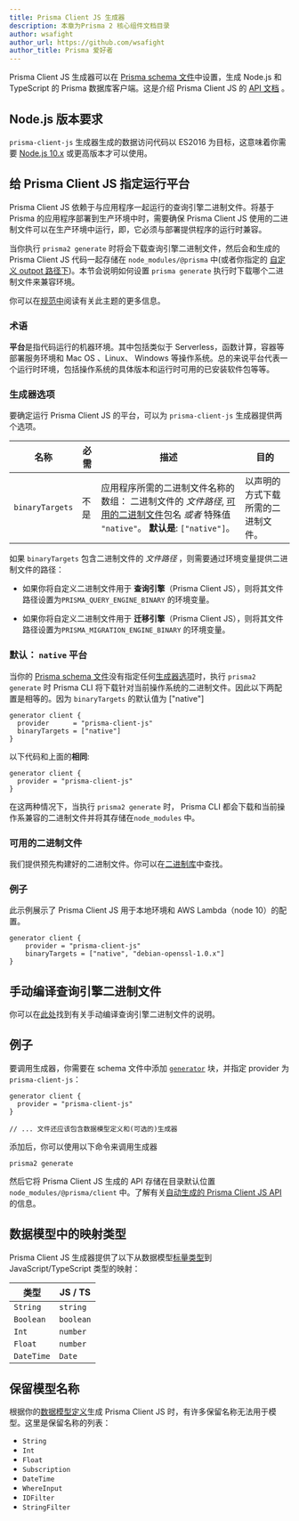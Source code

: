 ```yaml
---
title: Prisma Client JS 生成器
description: 本章为Prisma 2 核心组件文档目录
author: wsafight
author_url: https://github.com/wsafight
author_title: Prisma 爱好者
---
```


Prisma Client JS 生成器可以在 [Prisma schema 文件](../../prisma-schema-file.md)中设置，生成 Node.js 和 TypeScript 的 Prisma 数据库客户端。这是介绍 Prisma Client JS 的 [API 文档](../../prisma-client-js/api.md) 。

## Node.js 版本要求

`prisma-client-js` 生成器生成的数据访问代码以 ES2016 为目标，这意味着你需要 [Node.js 10.x](https://nodejs.org/en/download/releases/) 或更高版本才可以使用。

## 给 Prisma Client JS 指定运行平台

Prisma Client JS 依赖于与应用程序一起运行的查询引擎二进制文件。将基于 Prisma 的应用程序部署到生产环境中时，需要确保 Prisma Client JS 使用的二进制文件可以在生产环境中运行，即，它必须与部署提供程序的运行时兼容。

当你执行 `prisma2 generate` 时将会下载查询引擎二进制文件，然后会和生成的 Prisma Client JS 代码一起存储在 `node_modules/@prisma` 中(或者你指定的 [自定义 outpot 路径下](../../prisma-client-js/codegen-and-node-setup.md))。本节会说明如何设置 `prisma generate` 执行时下载哪个二进制文件来兼容环境。

你可以在[规范中](https://github.com/prisma/specs/blob/master/binaries/Readme.md)阅读有关此主题的更多信息。

### 术语

**平台**是指代码运行的机器环境。其中包括类似于 Serverless，函数计算，容器等部署服务环境和 Mac OS 、Linux、 Windows 等操作系统。总的来说平台代表一个运行时环境，包括操作系统的具体版本和运行时可用的已安装软件包等等。

### 生成器选项

要确定运行 Prisma Client JS 的平台，可以为 `prisma-client-js` 生成器提供两个选项。

| 名称            | 必需 | 描述                                                                                                                                                          | 目的                               |
| --------------- | ---- | ------------------------------------------------------------------------------------------------------------------------------------------------------------- | ---------------------------------- |
| `binaryTargets` | 不是 | 应用程序所需的二进制文件名称的数组： 二进制文件的 _文件路径_, [可用的二进制文件](#可用的二进制文件)包名 _或者_ 特殊值 `"native"`。 **默认是**: `["native"]`。 | 以声明的方式下载所需的二进制文件。 |

如果 `binaryTargets` 包含二进制文件的 _文件路径_ ，则需要通过环境变量提供二进制文件的路径：

- 如果你将自定义二进制文件用于 **查询引擎**（Prisma Client JS），则将其文件路径设置为`PRISMA_QUERY_ENGINE_BINARY` 的环境变量。

- 如果你将自定义二进制文件用于 **迁移引擎**（Prisma Client JS），则将其文件路径设置为`PRISMA_MIGRATION_ENGINE_BINARY` 的环境变量。

### 默认： `native` 平台

当你的 [Prisma schema 文件](../../prisma-schema-file.md)没有指定任何[生成器选项](#生成器选项)时，执行 `prisma2 generate` 时 Prisma CLI 将下载针对当前操作系统的二进制文件。因此以下两配置是相等的。因为 `binaryTargets` 的默认值为 ["native"]

```prisma
generator client {
  provider      = "prisma-client-js"
  binaryTargets = ["native"]
}
```

以下代码和上面的**相同**:

```prisma
generator client {
  provider = "prisma-client-js"
}
```

在这两种情况下，当执行 `prisma2 generate` 时， Prisma CLI 都会下载和当前操作系兼容的二进制文件并将其存储在`node_modules` 中。

### 可用的二进制文件

我们提供预先构建好的二进制文件。你可以在[二进制库](https://github.com/prisma/specs/blob/master/binaries/Readme.md#binary-build-targets)中查找。

### 例子

此示例展示了 Prisma Client JS 用于本地环境和 AWS Lambda（node 10）的配置。

```prisma
generator client {
    provider = "prisma-client-js"
    binaryTargets = ["native", "debian-openssl-1.0.x"]
}
```

## 手动编译查询引擎二进制文件

你可以在[此处](https://github.com/prisma/prisma-engine#building-prisma-engines)找到有关手动编译查询引擎二进制文件的说明。

## 例子

要调用生成器，你需要在 schema 文件中添加 [`generator`](../../prisma-schema-file.md#generators-optional) 块，并指定 provider 为 `prisma-client-js`：

```prisma
generator client {
  provider = "prisma-client-js"
}

// ... 文件还应该包含数据模型定义和(可选的)生成器
```

添加后，你可以使用以下命令来调用生成器

```
prisma2 generate
```

然后它将 Prisma Client JS 生成的 API 存储在目录默认位置`node_modules/@prisma/client` 中。了解有关[自动生成的 Prisma Client JS API](../../prisma-client-js/api.md) 的信息。

## 数据模型中的映射类型

Prisma Client JS 生成器提供了以下从数据模型[标量类型](../../data-modeling.md#scalar-types)到 JavaScript/TypeScript 类型的映射：

| 类型       | JS / TS   |
| ---------- | --------- |
| `String`   | `string`  |
| `Boolean`  | `boolean` |
| `Int`      | `number`  |
| `Float`    | `number`  |
| `DateTime` | `Date`    |

## 保留模型名称

根据你的[数据模型定义](./data-modeling.md#data-model-definition)生成 Prisma Client JS 时，有许多保留名称无法用于模型。这里是保留名称的列表：

- `String`
- `Int`
- `Float`
- `Subscription`
- `DateTime`
- `WhereInput`
- `IDFilter`
- `StringFilter`
